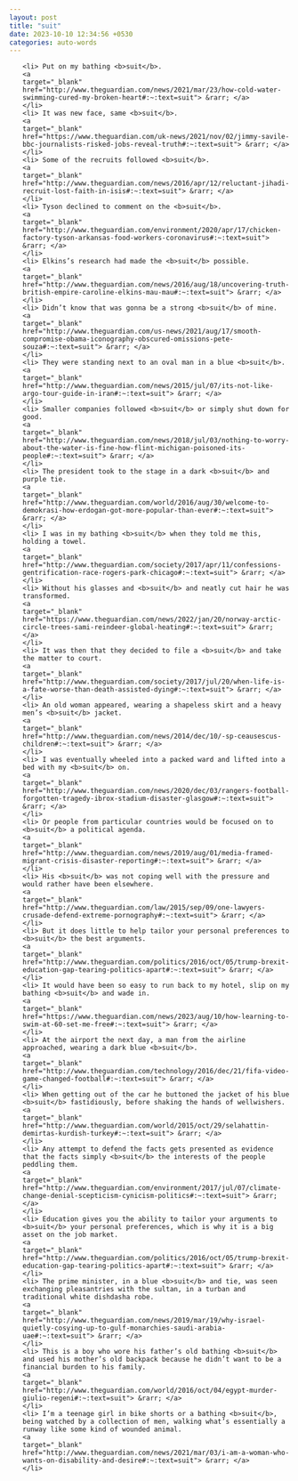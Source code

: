 ```yaml
---
layout: post
title: "suit"
date: 2023-10-10 12:34:56 +0530
categories: auto-words
---
```

<ol>

    <li> Put on my bathing <b>suit</b>.
    <a 
    target="_blank" 
    href="http://www.theguardian.com/news/2021/mar/23/how-cold-water-swimming-cured-my-broken-heart#:~:text=suit"> &rarr; </a>
    </li>
    <li> It was new face, same <b>suit</b>.
    <a 
    target="_blank" 
    href="https://www.theguardian.com/uk-news/2021/nov/02/jimmy-savile-bbc-journalists-risked-jobs-reveal-truth#:~:text=suit"> &rarr; </a>
    </li>
    <li> Some of the recruits followed <b>suit</b>.
    <a 
    target="_blank" 
    href="http://www.theguardian.com/news/2016/apr/12/reluctant-jihadi-recruit-lost-faith-in-isis#:~:text=suit"> &rarr; </a>
    </li>
    <li> Tyson declined to comment on the <b>suit</b>.
    <a 
    target="_blank" 
    href="http://www.theguardian.com/environment/2020/apr/17/chicken-factory-tyson-arkansas-food-workers-coronavirus#:~:text=suit"> &rarr; </a>
    </li>
    <li> Elkins’s research had made the <b>suit</b> possible.
    <a 
    target="_blank" 
    href="http://www.theguardian.com/news/2016/aug/18/uncovering-truth-british-empire-caroline-elkins-mau-mau#:~:text=suit"> &rarr; </a>
    </li>
    <li> Didn’t know that was gonna be a strong <b>suit</b> of mine.
    <a 
    target="_blank" 
    href="http://www.theguardian.com/us-news/2021/aug/17/smooth-compromise-obama-iconography-obscured-omissions-pete-souza#:~:text=suit"> &rarr; </a>
    </li>
    <li> They were standing next to an oval man in a blue <b>suit</b>.
    <a 
    target="_blank" 
    href="http://www.theguardian.com/news/2015/jul/07/its-not-like-argo-tour-guide-in-iran#:~:text=suit"> &rarr; </a>
    </li>
    <li> Smaller companies followed <b>suit</b> or simply shut down for good.
    <a 
    target="_blank" 
    href="http://www.theguardian.com/news/2018/jul/03/nothing-to-worry-about-the-water-is-fine-how-flint-michigan-poisoned-its-people#:~:text=suit"> &rarr; </a>
    </li>
    <li> The president took to the stage in a dark <b>suit</b> and purple tie.
    <a 
    target="_blank" 
    href="http://www.theguardian.com/world/2016/aug/30/welcome-to-demokrasi-how-erdogan-got-more-popular-than-ever#:~:text=suit"> &rarr; </a>
    </li>
    <li> I was in my bathing <b>suit</b> when they told me this, holding a towel.
    <a 
    target="_blank" 
    href="http://www.theguardian.com/society/2017/apr/11/confessions-gentrification-race-rogers-park-chicago#:~:text=suit"> &rarr; </a>
    </li>
    <li> Without his glasses and <b>suit</b> and neatly cut hair he was transformed.
    <a 
    target="_blank" 
    href="https://www.theguardian.com/news/2022/jan/20/norway-arctic-circle-trees-sami-reindeer-global-heating#:~:text=suit"> &rarr; </a>
    </li>
    <li> It was then that they decided to file a <b>suit</b> and take the matter to court.
    <a 
    target="_blank" 
    href="http://www.theguardian.com/society/2017/jul/20/when-life-is-a-fate-worse-than-death-assisted-dying#:~:text=suit"> &rarr; </a>
    </li>
    <li> An old woman appeared, wearing a shapeless skirt and a heavy men’s <b>suit</b> jacket.
    <a 
    target="_blank" 
    href="http://www.theguardian.com/news/2014/dec/10/-sp-ceausescus-children#:~:text=suit"> &rarr; </a>
    </li>
    <li> I was eventually wheeled into a packed ward and lifted into a bed with my <b>suit</b> on.
    <a 
    target="_blank" 
    href="http://www.theguardian.com/news/2020/dec/03/rangers-football-forgotten-tragedy-ibrox-stadium-disaster-glasgow#:~:text=suit"> &rarr; </a>
    </li>
    <li> Or people from particular countries would be focused on to <b>suit</b> a political agenda.
    <a 
    target="_blank" 
    href="http://www.theguardian.com/news/2019/aug/01/media-framed-migrant-crisis-disaster-reporting#:~:text=suit"> &rarr; </a>
    </li>
    <li> His <b>suit</b> was not coping well with the pressure and would rather have been elsewhere.
    <a 
    target="_blank" 
    href="http://www.theguardian.com/law/2015/sep/09/one-lawyers-crusade-defend-extreme-pornography#:~:text=suit"> &rarr; </a>
    </li>
    <li> But it does little to help tailor your personal preferences to <b>suit</b> the best arguments.
    <a 
    target="_blank" 
    href="http://www.theguardian.com/politics/2016/oct/05/trump-brexit-education-gap-tearing-politics-apart#:~:text=suit"> &rarr; </a>
    </li>
    <li> It would have been so easy to run back to my hotel, slip on my bathing <b>suit</b> and wade in.
    <a 
    target="_blank" 
    href="https://www.theguardian.com/news/2023/aug/10/how-learning-to-swim-at-60-set-me-free#:~:text=suit"> &rarr; </a>
    </li>
    <li> At the airport the next day, a man from the airline approached, wearing a dark blue <b>suit</b>.
    <a 
    target="_blank" 
    href="http://www.theguardian.com/technology/2016/dec/21/fifa-video-game-changed-football#:~:text=suit"> &rarr; </a>
    </li>
    <li> When getting out of the car he buttoned the jacket of his blue <b>suit</b> fastidiously, before shaking the hands of wellwishers.
    <a 
    target="_blank" 
    href="http://www.theguardian.com/world/2015/oct/29/selahattin-demirtas-kurdish-turkey#:~:text=suit"> &rarr; </a>
    </li>
    <li> Any attempt to defend the facts gets presented as evidence that the facts simply <b>suit</b> the interests of the people peddling them.
    <a 
    target="_blank" 
    href="http://www.theguardian.com/environment/2017/jul/07/climate-change-denial-scepticism-cynicism-politics#:~:text=suit"> &rarr; </a>
    </li>
    <li> Education gives you the ability to tailor your arguments to <b>suit</b> your personal preferences, which is why it is a big asset on the job market.
    <a 
    target="_blank" 
    href="http://www.theguardian.com/politics/2016/oct/05/trump-brexit-education-gap-tearing-politics-apart#:~:text=suit"> &rarr; </a>
    </li>
    <li> The prime minister, in a blue <b>suit</b> and tie, was seen exchanging pleasantries with the sultan, in a turban and traditional white dishdasha robe.
    <a 
    target="_blank" 
    href="http://www.theguardian.com/news/2019/mar/19/why-israel-quietly-cosying-up-to-gulf-monarchies-saudi-arabia-uae#:~:text=suit"> &rarr; </a>
    </li>
    <li> This is a boy who wore his father’s old bathing <b>suit</b> and used his mother’s old backpack because he didn’t want to be a financial burden to his family.
    <a 
    target="_blank" 
    href="http://www.theguardian.com/world/2016/oct/04/egypt-murder-giulio-regeni#:~:text=suit"> &rarr; </a>
    </li>
    <li> I’m a teenage girl in bike shorts or a bathing <b>suit</b>, being watched by a collection of men, walking what’s essentially a runway like some kind of wounded animal.
    <a 
    target="_blank" 
    href="http://www.theguardian.com/news/2021/mar/03/i-am-a-woman-who-wants-on-disability-and-desire#:~:text=suit"> &rarr; </a>
    </li>